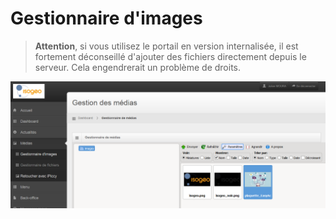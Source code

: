 # Gestionnaire d'images

> **Attention**, si vous utilisez le portail en version internalisée, il est fortement déconseillé d'ajouter des fichiers directement depuis le serveur. Cela engendrerait un problème de droits.

![](/assets/back_image_manager.png "Gestionnaire d&apos;images")

